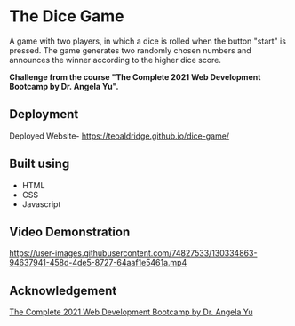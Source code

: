  # The Dice Game

A game with two players, in which a dice is rolled when the button "start" is pressed. The game generates two randomly chosen numbers and announces the winner according to the higher dice score. 

**Challenge from the course "The Complete 2021 Web Development Bootcamp by Dr. Angela Yu".**

## Deployment
Deployed Website- https://teoaldridge.github.io/dice-game/

## Built using
* HTML
* CSS
* Javascript

## Video Demonstration


https://user-images.githubusercontent.com/74827533/130334863-94637941-458d-4de5-8727-64aaf1e5461a.mp4


## Acknowledgement
[The Complete 2021 Web Development Bootcamp by Dr. Angela Yu](https://www.udemy.com/course/the-complete-web-development-bootcamp/)
